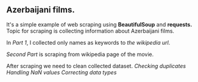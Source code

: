## Azerbaijani films.

It's a simple example of web scraping using **BeautifulSoup** and **requests.** Topic for scraping is collecting information about Azerbaijani films.

In *Part 1*, I collected only names as keywords to *the wikipedia url*.

*Second Part* is scraping from wikipedia page of the movie.

After scraping we need to clean collected dataset. 
*Checking duplicates*
*Handling NaN values*
*Correcting data types*

